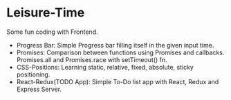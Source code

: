 # Leisure-Time
Some fun coding with Frontend.

* Progress Bar: Simple Progress bar filling itself in the given input time.
* Promises: Comparison between functions using Promises and callbacks. Promises.all and Promises.race with setTimeout() fn.
* CSS-Positions: Learning static, relative, fixed, absolute, sticky positioning.
* React-Redux(TODO App): Simple To-Do list app with React, Redux and Express Server.
